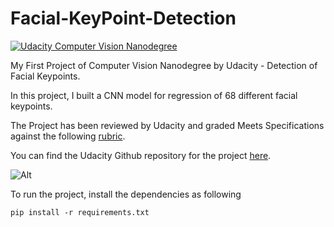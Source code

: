 # Facial-KeyPoint-Detection

[![Udacity Computer Vision Nanodegree](http://tugan0329.bitbucket.io/imgs/github/cvnd.svg)](https://www.udacity.com/course/computer-vision-nanodegree--nd891)

My First Project of Computer Vision Nanodegree by Udacity - Detection of Facial Keypoints. 

In this project, I built a CNN model for regression of 68 different facial keypoints.

The Project has been reviewed by Udacity and graded Meets Specifications against the 
following [rubric](https://github.com/udacity/P1_Facial_Keypoints/blob/master/README.md).

You can find the Udacity Github repository for the project [here](https://github.com/udacity/P1_Facial_Keypoints).


![Alt](https://raw.githubusercontent.com/udacity/P1_Facial_Keypoints/master/images/key_pts_example.png)

To run the project, install the dependencies as following

```
pip install -r requirements.txt

```
